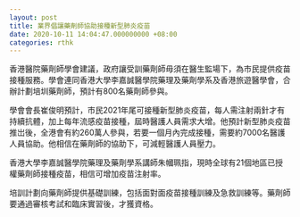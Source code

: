 ```yaml
---
layout: post
title: 業界倡讓藥劑師協助接種新型肺炎疫苗
date: 2020-10-11 14:04:47.000000000 +08:00
categories: rthk
---
```


香港醫院藥劑師學會建議，政府讓受訓藥劑師毋須在醫生監場下，為市民提供疫苗接種服務。學會連同香港大學李嘉誠醫學院藥理及藥劑學系及香港旅遊醫學會，合辦計劃培圳藥劑師，預計有800名藥劑師參與。

學會會長崔俊明預計，市民2021年尾可接種新型肺炎疫苗，每人需注射兩針才有持續抗體，加上每年流感疫苗接種，屆時醫護人員需求大增。他預計新型肺炎疫苗推岀後，全港會有約260萬人參與，若要一個月內完成接種，需要約7000名醫護人員協助。他相信在藥劑師的協助下，可減輕醫護人員壓力。

香港大學李嘉誠醫學院藥理及藥劑學系講師朱幗珮指，現時全球有21個地區已授權藥劑師接種疫苗，相信可增加疫苗注射率。

培訓計劃向藥劑師提供基礎訓練，包括面對面疫苗接種訓練及急救訓練等。藥劑師要通過審核考試和臨床實習後，才獲資格。
